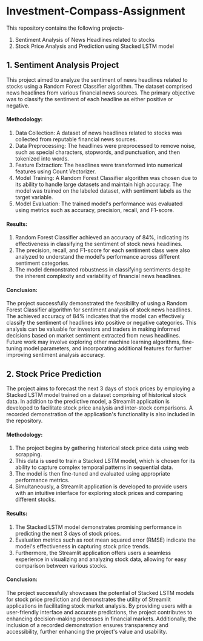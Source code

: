 # Investment-Compass-Assignment

This repository contains the following projects-
1. Sentiment Analysis of News Headlines related to stocks
2. Stock Price Analysis and Prediction using Stacked LSTM model

## 1. Sentiment Analysis Project

This project aimed to analyze the sentiment of news headlines related to stocks using a Random Forest Classifier algorithm. The dataset comprised news headlines from various financial news sources. The primary objective was to classify the sentiment of each headline as either positive or negative.

#### Methodology:

1. Data Collection: A dataset of news headlines related to stocks was collected from reputable financial news sources.
2. Data Preprocessing: The headlines were preprocessed to remove noise, such as special characters, stopwords, and punctuation, and then tokenized into words.
3. Feature Extraction: The headlines were transformed into numerical features using Count Vectorizer.
4. Model Training: A Random Forest Classifier algorithm was chosen due to its ability to handle large datasets and maintain high accuracy. The model was trained on the labeled dataset, with sentiment labels as the target variable.
5. Model Evaluation: The trained model's performance was evaluated using metrics such as accuracy, precision, recall, and F1-score.

#### Results:

1. Random Forest Classifier achieved an accuracy of 84%, indicating its effectiveness in classifying the sentiment of stock news headlines.
2. The precision, recall, and F1-score for each sentiment class were also analyzed to understand the model's performance across different sentiment categories.
3. The model demonstrated robustness in classifying sentiments despite the inherent complexity and variability of financial news headlines.

#### Conclusion:
The project successfully demonstrated the feasibility of using a Random Forest Classifier algorithm for sentiment analysis of stock news headlines. The achieved accuracy of 84% indicates that the model can effectively classify the sentiment of headlines into positive or negative categories. This analysis can be valuable for investors and traders in making informed decisions based on market sentiment extracted from news headlines. Future work may involve exploring other machine learning algorithms, fine-tuning model parameters, and incorporating additional features for further improving sentiment analysis accuracy.

## 2. Stock Price Prediction

The project aims to forecast the next 3 days of stock prices by employing a Stacked LSTM model trained on a dataset comprising of historical stock data. In addition to the predictive model, a Streamlit application is developed to facilitate stock price analysis and inter-stock comparisons. A recorded demonstration of the application's functionality is also included in the repository.

#### Methodology:
1. The project begins by gathering historical stock price data using web scrapping.
2. This data is used to train a Stacked LSTM model, which is chosen for its ability to capture complex temporal patterns in sequential data.
3. The model is then fine-tuned and evaluated using appropriate performance metrics.
4. Simultaneously, a Streamlit application is developed to provide users with an intuitive interface for exploring stock prices and comparing different stocks.

#### Results:
1. The Stacked LSTM model demonstrates promising performance in predicting the next 3 days of stock prices.
2. Evaluation metrics such as root mean squared error (RMSE) indicate the model's effectiveness in capturing stock price trends.
3. Furthermore, the Streamlit application offers users a seamless experience in visualizing and analyzing stock data, allowing for easy comparison between various stocks.

#### Conclusion:
The project successfully showcases the potential of Stacked LSTM models for stock price prediction and demonstrates the utility of Streamlit applications in facilitating stock market analysis. By providing users with a user-friendly interface and accurate predictions, the project contributes to enhancing decision-making processes in financial markets. Additionally, the inclusion of a recorded demonstration ensures transparency and accessibility, further enhancing the project's value and usability.
